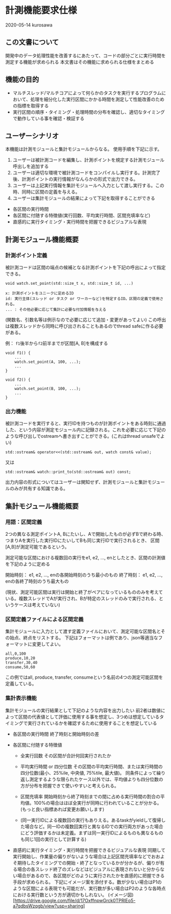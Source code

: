 # 計測機能要求仕様

2020-05-14 kurosawa

## この文書について

開発中のデータ処理性能を改善するにあたって、コードの部分ごとに実行時間を測定する機能が求められる
本文書はその機能に求められる仕様をまとめる

## 機能の目的

- マルチスレッド/マルチコアによって何らかのタスクを実行するプログラムにおいて、処理を細分化した実行区間にかかる時間を測定して性能改善のための指標を取得する
- 実行区間の順序・タイミング・処理時間の分布を確認し、適切なタイミングで動作している事を確認・検証する

## ユーザーシナリオ

本機能は計測モジュールと集計モジュールからなる。
使用手順を下記に示す。

1. ユーザーは被計測コードを編集し、計測ポイントを規定する計測モジュール呼出しを追加する
2. ユーザーは適切な環境で被計測コードをコンパイルし実行する。計測完了後、計測ポイントの実行情報がなんらかの形式で出力できる。
4. ユーザーは上記実行情報を集計モジュールへ入力として渡し実行する。この時、同時に区間の定義を与える。
5. ユーザーは集計モジュールの結果によって下記を取得することができる
- 各区間の実行時間
- 各区間に付随する特徴値(実行回数、平均実行時間、区間充填率など)
- 直感的に実行タイミング・実行時間を把握できるビジュアルな表現

## 計測モジュール機能概要

### 計測ポイント定義

被計測コードは区間の端点の候補となる計測ポイントを下記の呼出によって指定できる。

``` 
void watch.set_point(std::size_t x, std::size_t id, ...)

x: 計測ポイントをユニークに定めるID
id: 実行主体(スレッド or タスク or ワーカーなど)を特定するID。区間の定義で使用される。
... : その他必要に応じて集計に必要な付加情報を与える

```
(関数名、引数名等は例示なので必要に応じて追加・変更があってよい)
この呼出は複数スレッドから同時に呼び出されることもあるのでthread safeに作る必要がある。

例： `f1`後半から`f2`前半までが区間[A, B]を構成する
```
void f1() {
    ...
    watch.set_point(A, 100, ...);
    ...
}

void f2() {
    ...
    watch.set_point(B, 100, ...);
    ...
}
```

### 出力機能

被計測コードを実行すると、実行IDを持つものが計測ポイントをある時刻に通過した、という内容が測定モジュール内に記録される。これを必要に応じて下記のような呼び出しでostreamへ書き出すことができる。(これはthread unsafeでよい)

```
std::ostream& operator<<(std::ostream& out, watch const& value);
```
又は
```
std::ostream& watch::print_to(std::ostream& out) const;
```

出力内容の形式についてはユーザーは関知せず、計測モジュールと集計モジュールのみが共有する知識である。

## 集計モジュール機能概要

### 用語：区間定義

2つの異なる測定ポイントA, Bにたいし、Aで開始したものが必ずBで終わる時、つまりAを実行した実行IDにたいしてBも同じ実行IDで実行されるとき、 区間[A,B]が測定可能であるという。

測定可能な区間における複数回の実行をe1, e2, ..., enとしたとき、区間の計測値を下記のように定める

開始時刻： e1, e2, ..., enの各開始時刻のうち最小のもの
終了時刻： e1, e2, ..., enの各終了時刻のうち最大もの

(現状、測定可能区間は実行は開始と終了がペアになっているもののみを考えている。複数スレッドでAが実行され、Bが特定のスレッドのみで実行される、というケースは考えていない)

### 区間定義ファイルによる区間定義

集計モジュールに入力として渡す定義ファイルにおいて、測定可能な区間名とその始点、終点をリストする。
下記はフォーマットは例であり、json等適当なフォーマットに変更してよい。
```
all,0,100
produce,10,20 
transfer,30,40
consume,50,60
```
この例ではall, produce, transfer, consumeという名前の4つの測定可能区間を定義している。

### 集計表示機能

集計モジュールの実行結果として下記のような内容を出力したい
前2者は数値によって区間の代表値として評価に使用する事を想定し、3つめは想定しているタイミングで実行されているかを確認するために使用することを想定している

- 各区間の実行時間
終了時刻と開始時刻の差

- 各区間に付随する特徴値
  - 全実行回数
  その区間が合計何回実行されたか
  - 平均実行時間 or 四分位数
  その区間の平均実行時間、または実行時間の四分位数(最小、25%ile, 中央値, 75%tile, 最大値)。
  同条件によって繰り返し測定するような限られたケース以外では、平均値よりも四分位数の方が分布を把握できて使いやすいと考えられる。
  - 区間充填率
  開始時刻から終了時刻までの間に占める実行時間の割合の平均値。100%の場合はほぼ全実行が同時に行われていることが分かる。(もっと良い指標あれば変更お願いします)

  - (同一実行IDによる複数回の実行もありえる。あるtaskがyieldして復帰した場合など。同一IDの複数回実行と異なるIDでの実行両方があった場合にどう評価するかは未定義。まずは同一実行IDによるものも異なるものも同じ1回の実行として計算する)

- 直感的に実行タイミング・実行時間を把握できるビジュアルな表現
同期して実行開始し、作業量の偏りがないような場合は上記区間充填率などでおおよそ期待したタイミングでの開始・終了となっているかが分かるが、偏りが有る場合の各スレッド終了のズレなどはビジュアルに表現されないと分からない場合があるので、各区間がどのように実行されたかを直感的に把握できる手段が求められる。
下記にイメージ案を添付する。数が少ない場合はP1のような区間による表現でも可能だが、実行数が多い場合はP2のような各時点における実行数という方が適切かもしれない。
(イメージ図)[https://drive.google.com/file/d/17OxffnpwGrck0TPRlEo5-a7qdbsWzqgb/view?usp=sharing]

